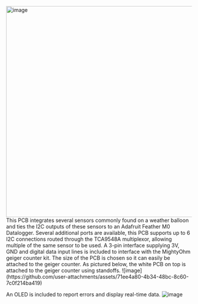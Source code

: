 <img width="572" alt="image" src="https://github.com/user-attachments/assets/69fdb21f-db34-437c-9540-793168f4ef14" />
This PCB integrates several sensors commonly found on a weather balloon and ties the I2C outputs of these sensors to an Adafruit Feather M0 Datalogger. Several additional ports are available, this PCB supports up to 6 I2C connections routed through the TCA9548A multiplexor, allowing multiple of the same sensor to be used. A 3-pin interface supplying 3V, GND and digital data input lines is included to interface with the MightyOhm geiger counter kit. The size of the PCB is chosen so it can easily be attached to the geiger counter. As pictured below, the white PCB on top is attached to the geiger counter using standoffs.
![image](https://github.com/user-attachments/assets/71ee4a80-4b34-48bc-8c60-7c0f214ba419)

An OLED is included to report errors and display real-time data. 
![image](https://github.com/user-attachments/assets/453385d7-618b-4a67-822e-3d158a4a22c3)



